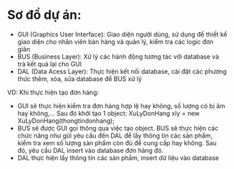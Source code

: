 # Sơ đồ dự án:
- GUI (Graphics User Interface): Giao diện người dùng, sử dụng để thiết kế giao diện cho nhân viên bán hàng và quản lý, kiểm tra các logic đơn giản
- BUS (Business Layer): Xử lý các hành động tương tác với database và trả kết quả lại cho GUI
- DAL (Data Acess Layer): Thực hiện kết nối database, cài đặt các phương thức thêm, xóa, sửa database để BUS xử lý

VD: Khi thực hiện tạo đơn hàng:
- GUI sẽ thực hiện kiểm tra đơn hàng hợp lệ hay không, số lượng có bị âm hay không,... Sau đó khởi tạo 1 object: XuLyDonHang xly = new XuLyDonHang(thongtindonhang);
- BUS sẽ được GUI gọi thông qua việc tạo object. BUS sẽ thực hiện các chức năng như gửi yêu cầu đến DAL để lấy thông tin các sản phẩm, kiểm tra xem số lượng sản phẩm còn đủ để cung cấp hay không. Sau đó, yêu cầu DAL insert vào database đơn hàng đó.
- DAL thực hiện lấy thông tin các sản phẩm, insert dữ liệu vào database
